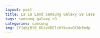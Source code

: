 ```yaml
---
layout: post
title: La La Land Samsung Galaxy S9 Case
tags: samsung galaxy s9
categories: samsung
img: 1f1qbjBl8_6GivVDElzHYkzavOChbfmdp
---
```

